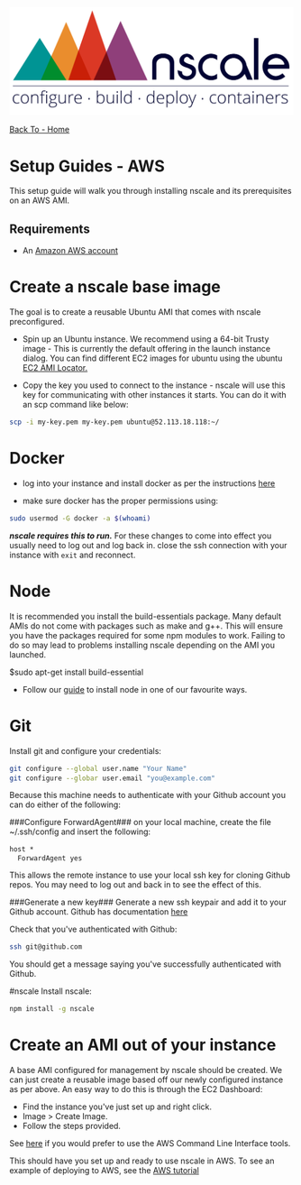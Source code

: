
![nscale](../_imgs/logo.png)

[Back To - Home](../README.md)

# Setup Guides - AWS

This setup guide will walk you through installing nscale and its prerequisites on an AWS AMI.

## Requirements

* An [Amazon AWS account][AWS-signup]

# Create a nscale base image
The goal is to create a reusable Ubuntu AMI that comes with nscale preconfigured.

 - Spin up an Ubuntu instance. We recommend using a 64-bit Trusty image - This is currently the default offering in the launch instance dialog. You can find different EC2 images for ubuntu using the ubuntu [EC2 AMI Locator.](http://cloud-images.ubuntu.com/locator/ec2/)

 - Copy the key you used to connect to the instance - nscale will use this key for communicating with other instances it starts. You can do it with an scp command like below:
 ```bash
 scp -i my-key.pem my-key.pem ubuntu@52.113.18.118:~/
 ```

# Docker
 - log into your instance and install docker as per the instructions [here](http://docs.docker.com/installation/ubuntulinux/)

 - make sure docker has the proper permissions using:
 ```bash
sudo usermod -G docker -a $(whoami)
 ```
 ___nscale requires this to run.___ For these changes to come into effect you usually need to log out and log back in.
close the ssh connection with your instance with ```exit``` and reconnect.

# Node
It is recommended you install the build-essentials package. Many default AMIs do not come with packages such as make and g++. This will ensure you have the packages required for some npm modules to work. Failing to do so may lead to problems installing nscale depending on the AMI you launched.

$sudo apt-get install build-essential


- Follow our [guide](../setup-guides/install-node.md) to install node in one of our favourite ways.

# Git
Install git and configure your credentials:
```bash
git configure --global user.name "Your Name"
git configure --globar user.email "you@example.com"
```

Because this machine needs to authenticate with your Github account you can do either of the following:

###Configure ForwardAgent###
on your local machine, create the file ~/.ssh/config and insert the following:
```
host *
  ForwardAgent yes
```
This allows the remote instance to use your local ssh key for cloning Github repos. You may need to log out and back in to see the effect of this.

###Generate a new key###
Generate a new ssh keypair and add it to your Github account. Github has documentation [here](https://help.github.com/articles/generating-ssh-keys/)

Check that you've authenticated with Github:
```bash
ssh git@github.com
```
You should get a message saying you've successfully authenticated with Github.

#nscale
Install nscale:
```bash
npm install -g nscale
```

# Create an AMI out of your instance
A base AMI configured for management by nscale should be created. We can just create a reusable image based off our newly configured instance as per above. An easy way to do this is through the EC2 Dashboard:

* Find the instance you've just set up and right click.
* Image > Create Image.
* Follow the steps provided.

See [here](http://docs.aws.amazon.com/AWSEC2/latest/CommandLineReference/ApiReference-cmd-CreateImage.html) if you would prefer to use the AWS Command Line Interface tools.

This should have you set up and ready to use nscale in AWS. To see an example of deploying to AWS, see the [AWS tutorial](../tutorials/8-deploy-to-aws.md)


[AWS-signup]: https://portal.aws.amazon.com/gp/aws/developer/registration/index.html?nc1=h_ct


